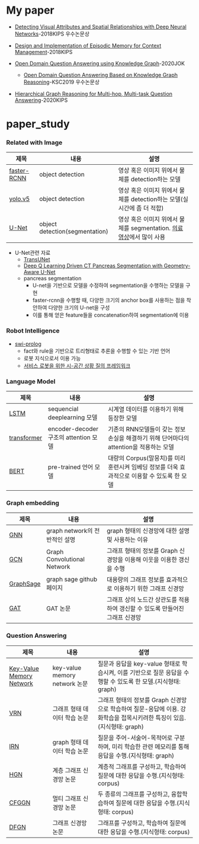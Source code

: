 # My paper
- [Detecting Visual Attributes and Spatial Relationships with Deep Neural Networks](https://www.eiric.or.kr/literature/ser_view.php?SnxGubun=INME&mode=total&searchCate=literature&literature=Y&more=Y&research=Y&pg=2&gu=INME001F8&cmd=qryview&SnxIndxNum=213385&q1_yy=2018&q1_mm=05&rownum=16&totalCnt=135&q1_t=6rmA7J247LKg&listUrl=L2xpdGVyYXR1cmUvcmVzdWx0LnBocD9TbnhHdWJ1bj1JTk1FJm1vZGU9dG90YWwmc2VhcmNoQ2F0ZT1saXRlcmF0dXJlJmxpdGVyYXR1cmU9WSZxMT0lQjElRTglQzAlQ0UlQzMlQjYmbW9yZT1ZJmYxPU1OJnJlc2VhcmNoPVkmcGc9Mg==&f1=MN&q1=%B1%E8%C0%CE%C3%B6)-2018KIPS 우수논문상
- [Design and Implementation of Episodic Memory for Context Management](https://www.eiric.or.kr/literature/ser_view.php?SnxGubun=INME&mode=total&searchCate=literature&literature=Y&more=Y&research=Y&pg=2&gu=INME001F9&cmd=qryview&SnxIndxNum=219264&q1_yy=2018&q1_mm=11&rownum=11&totalCnt=135&q1_t=6rmA7J247LKg&listUrl=L2xpdGVyYXR1cmUvcmVzdWx0LnBocD9TbnhHdWJ1bj1JTk1FJm1vZGU9dG90YWwmc2VhcmNoQ2F0ZT1saXRlcmF0dXJlJmxpdGVyYXR1cmU9WSZxMT0lQjElRTglQzAlQ0UlQzMlQjYmbW9yZT1ZJmYxPU1OJnJlc2VhcmNoPVkmcGc9Mg==&f1=MN&q1=%B1%E8%C0%CE%C3%B6)-2018KIPS
- [Open Domain Question Answering using Knowledge Graph](https://www.kci.go.kr/kciportal/ci/sereArticleSearch/ciSereArtiView.kci?sereArticleSearchBean.artiId=ART002625038)-2020JOK
  - [Open Domain Question Answering Based on Knowledge Graph Reasoning](http://www.kiise.or.kr/academy/board/academyNewsView.fa)-KSC2019 우수논문상

- [Hierarchical Graph Reasoning for Multi-hop,
Multi-task Question Answering](https://manuscriptlink-society-file.s3-ap-northeast-1.amazonaws.com/kips/conference/2020fall/presentation/KIPS_C2020B0261.pdf)-2020KIPS




# paper_study
### Related with Image
|제목|내용|설명|
|---------|---|---|
|[faster-RCNN](https://arxiv.org/pdf/1506.01497.pdf)|object detection|영상 혹은 이미지 위에서 물체를 detection하는 모델|
|[yolo.v5](https://github.com/ultralytics/yolov5)|object detection|영상 혹은 이미지 위에서 물체를 detection하는 모델(실시간에 좀 더 적합)|
|[U-Net](https://arxiv.org/pdf/1505.04597.pdf)|object detection(segmentation)|영상 혹은 이미지 위에서 물체를 segmentation. [의료 영상](#U-Net-관련-논문)에서 많이 사용|

- U-Net관련 자료
  - [TransUNet](https://arxiv.org/pdf/2102.04306v1.pdf)
  - [Deep Q Learning Driven CT Pancreas Segmentation
with Geometry-Aware U-Net](https://arxiv.org/pdf/1904.09120.pdf)
  - pancreas segmentation
    - U-net을 기반으로 모델을 수정하여 segmentation을 수행하는 모델을 구현
    - faster-rcnn을 수행할 때, 다양한 크기의 anchor box를 사용하는 점을 착안하여 다양한 크기의 U-net을 구성
    - 이를 통해 얻은 feature들을 concatenation하여 segmentation에 이용

### Robot Intelligence
- [swi-prolog](https://www.swi-prolog.org/)
  - fact와 rule을 기반으로 트리형태로 추론을 수행할 수 있는 기반 언어
  - 로봇 지식으로서 이용 가능
  - [서비스 로봇을 위한 시-공간 상황 질의 프레임워크](https://www.kci.go.kr/kciportal/ci/sereArticleSearch/ciSereArtiView.kci?sereArticleSearchBean.artiId=ART002429746)

### Language Model
|제목|내용|설명|
|---------|---|---|
|[LSTM](https://github.com/omerbsezer/LSTM_RNN_Tutorials_with_Demo)|sequencial deeplearning 모델|시계열 데이터를 이용하기 위해 등장한 모델|
|[transformer](https://arxiv.org/pdf/1706.03762.pdf)|encoder-decoder구조의 attention 모델|기존의 RNN모델들이 갖는 정보 손실을 해결하기 위해 단어마다의 attention을 적용하는 모델|
|[BERT](https://arxiv.org/pdf/1810.04805.pdf)|pre-trained 언어 모델|대량의 Corpus(말뭉치)를 미리 훈련시켜 임베딩 정보를 더욱 효과적으로 이용할 수 있도록 한 모델|

### Graph embedding

|제목|내용|설명|
|---------|---|---|
|[GNN](https://medium.com/watcha/gnn-%EC%86%8C%EA%B0%9C-%EA%B8%B0%EC%B4%88%EB%B6%80%ED%84%B0-%EB%85%BC%EB%AC%B8%EA%B9%8C%EC%A7%80-96567b783479)|graph network의 전반적인 설명|graph 형태의 신경망에 대한 설명 및 사용하는 이유|
|[GCN](https://arxiv.org/pdf/1609.02907.pdf)|Graph Convolutional Network|그래프 형태의 정보를 Graph 신경망을 이용해 이웃을 이용한 갱신을 수행|
|[GraphSage](https://github.com/williamleif/GraphSAGE)|graph sage github 페이지|대용량의 그래프 정보를 효과적으로 이용하기 위한 그래프 신경망|
|[GAT](https://arxiv.org/pdf/1710.10903.pdf)|GAT 논문|그래프 상의 노드간 상관도를 적용하여 갱신할 수 있도록 만들어진 그래프 신경망|

### Question Answering


|제목|내용|설명|
|---------|---|---|
|[Key-Value Memory Network](https://arxiv.org/pdf/1606.03126.pdf)|key-value memory network 논문|질문과 응답을 key-value 형태로 학습시켜, 이를 기반으로 질문 응답을 수행할 수 있도록 한 모델.(지식형태: graph)|
|[VRN](https://ojs.aaai.org/index.php/AAAI/article/view/12057)|그래프 형태 데이터 학습 논문|그래프 형태의 정보를 Graph 신경망으로 학습하여 질문-응답에 이용. 강화학습을 접목시키려한 특징이 있음.(지식형태: graph)|
|[IRN](https://arxiv.org/pdf/1801.04726.pdf)|graph 형태 데이터 학습 논문|질문을 주어-서술어-목적어로 구분하며, 미리 학습한 관련 메모리를 통해 응답을 수행.(지식형태: graph)|
|[HGN](https://arxiv.org/pdf/1911.03631.pdf)|계층 그래프 신경망 논문|계층적 그래프를 구성하고, 학습하여 질문에 대한 응답을 수행.(지식형태: corpus)|
|[CFGGN](https://ieeexplore.ieee.org/stamp/stamp.jsp?tp=&arnumber=9037288)|멀티 그래프 신경망 논문|두 종류의 그래프를 구성하고, 융합학습하여 질문에 대한 응답을 수행.(지식형태: corpus)|
|[DFGN](https://www.aclweb.org/anthology/P19-1617.pdf)|그래프 신경망 논문|그래프를 구성하고, 학습하여 질문에 대한 응답을 수행.(지식형태: corpus)|





